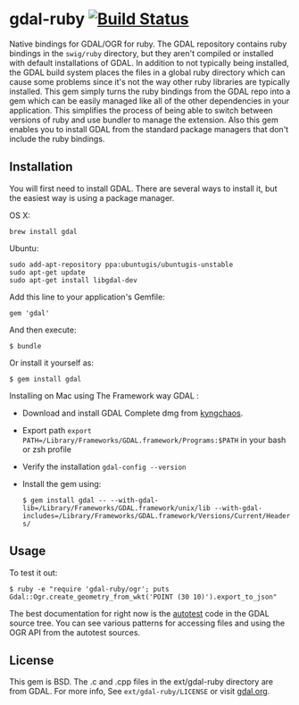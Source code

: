 # gdal-ruby [![Build Status](https://secure.travis-ci.org/zhm/gdal-ruby.png)](http://travis-ci.org/zhm/gdal-ruby)

Native bindings for GDAL/OGR for ruby. The GDAL repository contains ruby bindings
in the `swig/ruby` directory, but they aren't compiled or installed with default
installations of GDAL. In addition to not typically being installed, the GDAL build
system places the files in a global ruby directory which can cause some problems since
it's not the way other ruby libraries are typically installed. This gem simply turns
the ruby bindings from the GDAL repo into a gem which can be easily managed like all
of the other dependencies in your application. This simplifies the process of being
able to switch between versions of ruby and use bundler to manage the extension. Also
this gem enables you to install GDAL from the standard package managers that don't
include the ruby bindings.

## Installation

You will first need to install GDAL. There are several ways to install it, but the
easiest way is using a package manager.

OS X:

    brew install gdal

Ubuntu:

    sudo add-apt-repository ppa:ubuntugis/ubuntugis-unstable
    sudo apt-get update
    sudo apt-get install libgdal-dev

Add this line to your application's Gemfile:

    gem 'gdal'

And then execute:

    $ bundle

Or install it yourself as:

    $ gem install gdal
    
Installing on Mac using The Framework way GDAL :
    
- Download and install GDAL Complete dmg from [kyngchaos](http://www.kyngchaos.com/software/frameworks).

- Export path ` export PATH=/Library/Frameworks/GDAL.framework/Programs:$PATH ` in your bash or zsh profile

- Verify the installation ` gdal-config --version `

- Install the gem using:
    
    ` $ gem install gdal -- --with-gdal-lib=/Library/Frameworks/GDAL.framework/unix/lib --with-gdal-includes=/Library/Frameworks/GDAL.framework/Versions/Current/Headers/ `


## Usage

To test it out:

    $ ruby -e "require 'gdal-ruby/ogr'; puts Gdal::Ogr.create_geometry_from_wkt('POINT (30 10)').export_to_json"

The best documentation for right now is the [autotest](http://trac.osgeo.org/gdal/browser/trunk/autotest/ruby/ogr) code in the GDAL source tree. You can see various
patterns for accessing files and using the OGR API from the autotest sources.

## License

This gem is BSD. The .c and .cpp files in the ext/gdal-ruby directory are from GDAL. For more info,
See `ext/gdal-ruby/LICENSE` or visit [gdal.org](http://www.gdal.org/).
